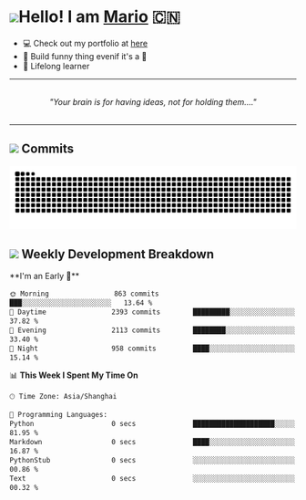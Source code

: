 <h1><a href = "#"><img src="https://media.giphy.com/media/VgCDAzcKvsR6OM0uWg/giphy.gif" width="50"></a><span>Hello! I am <a href="https://github.com/mario1in">Mario</a></span> 🇨🇳 </h1>

- 💻 Check out my portfolio at [here](https://shixiong.name)
- 🔨 Build funny thing evenif it's a 💩
- 🚀 Lifelong learner

<hr/>
<br/>
<div align="center">
<i>"Your brain is for having ideas, not for holding them...." </i>
</div>
<br/>
<hr/>

<h2 align="left">
  <a href="#"><img src="https://emojis.slackmojis.com/emojis/images/1643514389/3643/cool-doge.gif?1643514389" height="30"></a> Commits
</h2>

![image](https://raw.githubusercontent.com/mario1in/mario1in/output/github-contribution-grid-snake.svg)

<h2 align="left">
  <a href="#"><img src="https://emojis.slackmojis.com/emojis/images/1645259437/53304/graph.png?1645259437" height="30"></a> Weekly Development Breakdown
</h2>
<!--START_SECTION:waka-->
**I'm an Early 🐤** 

```text
🌞 Morning                863 commits         ███░░░░░░░░░░░░░░░░░░░░░░   13.64 % 
🌆 Daytime                2393 commits        █████████░░░░░░░░░░░░░░░░   37.82 % 
🌃 Evening                2113 commits        ████████░░░░░░░░░░░░░░░░░   33.40 % 
🌙 Night                  958 commits         ████░░░░░░░░░░░░░░░░░░░░░   15.14 % 
```


📊 **This Week I Spent My Time On** 

```text
🕑︎ Time Zone: Asia/Shanghai

💬 Programming Languages: 
Python                   0 secs              ████████████████████░░░░░   81.95 % 
Markdown                 0 secs              ████░░░░░░░░░░░░░░░░░░░░░   16.87 % 
PythonStub               0 secs              ░░░░░░░░░░░░░░░░░░░░░░░░░   00.86 % 
Text                     0 secs              ░░░░░░░░░░░░░░░░░░░░░░░░░   00.32 % 
```


<!--END_SECTION:waka-->


